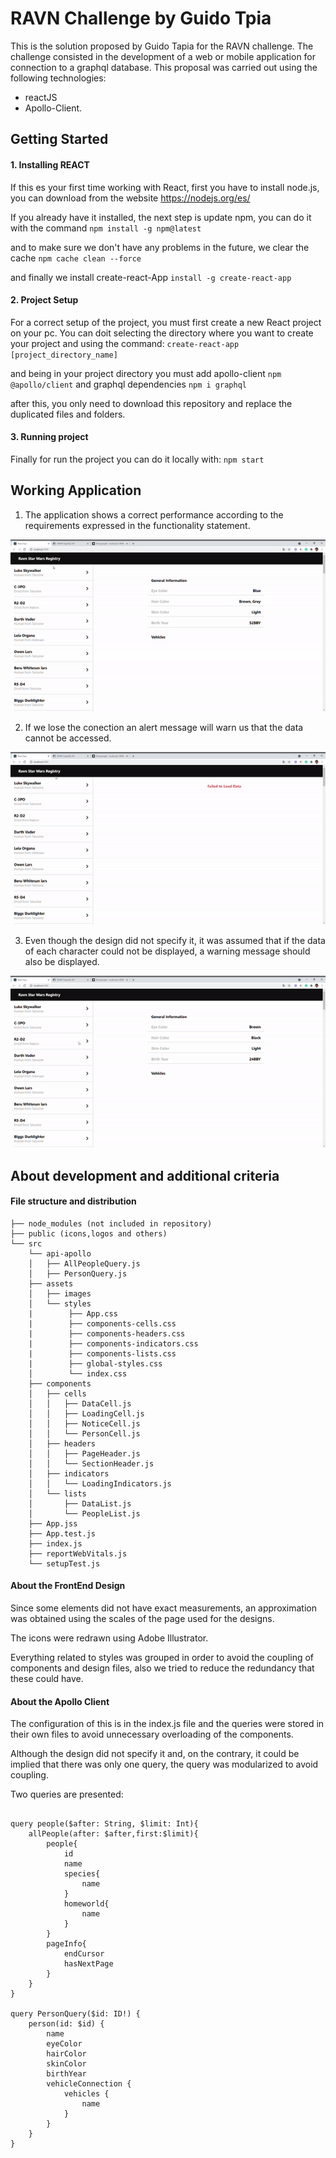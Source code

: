 # RAVN Challenge by Guido Tpia

This is the solution proposed by Guido Tapia for the RAVN challenge.
The challenge consisted in the development of a web or mobile application for connection to a graphql database.
This proposal was carried out using the following technologies: 

- reactJS 
- Apollo-Client.

## Getting Started

#### 1. Installing REACT
If this es your first time working with React, first you have to install node.js, you can download from the website https://nodejs.org/es/

If you already have it installed, the next step is update npm, you can do it with the command
`npm install -g npm@latest`

and to make sure we don't have any problems in the future, we clear the cache
`npm cache clean --force`

and finally we install create-react-App
`install -g create-react-app`
#### 2. Project Setup

For a correct setup of the project, you must first create a new React project on your pc. You can doit selecting the directory where you want to create your project and using the command:
`create-react-app [project_directory_name]`

and being in your project directory you must add apollo-client
`npm @apollo/client`
and graphql dependencies
`npm i graphql`

after this, you only need to download this repository and replace the duplicated files and folders.

#### 3. Running project

Finally for run the project you can do it locally with:
`npm start`

## Working Application

1. The application shows a correct performance according to the requirements expressed in the functionality statement.


![](RAVN-working.gif)


2. If we lose the conection an alert message will warn us that the data cannot be accessed.


![](RAVN-fail-2.gif)


3. Even though the design did not specify it, it was assumed that if the data of each character could not be displayed, a warning message should also be displayed.


![](RAVN-fail-1.gif)


## About development and additional criteria

####  File structure and distribution

```RAVN-Challenge-V2
├── node_modules (not included in repository)
├── public (icons,logos and others)
└── src
    └── api-apollo
    │   ├── AllPeopleQuery.js
    │   ├── PersonQuery.js
    ├── assets
    │   ├── images
    │   └── styles
    |        ├── App.css
    |        ├── components-cells.css
    |        ├── components-headers.css
    |        ├── components-indicators.css
    |        ├── components-lists.css
    |        ├── global-styles.css
    │        └── index.css
    ├── components
    │   ├── cells
    │   │   ├── DataCell.js
    │   │   ├── LoadingCell.js
    │   │   ├── NoticeCell.js
    │   │   └── PersonCell.js       
    │   ├── headers
    │   │   ├── PageHeader.js
    │   │   └── SectionHeader.js
    │   ├── indicators
    │   │   └── LoadingIndicators.js
    │   └── lists
    │       ├── DataList.js
    │       └── PeopleList.js
    ├── App.jss
    ├── App.test.js
    ├── index.js
    ├── reportWebVitals.js
    └── setupTest.js
 ```   
####  About the FrontEnd Design

Since some elements did not have exact measurements, an approximation was obtained using the scales of the page used for the designs.

The icons were redrawn using Adobe Illustrator.

Everything related to styles was grouped in order to avoid the coupling of components and design files, also we tried to reduce the redundancy that these could have.

####  About the Apollo Client

The configuration of this is in the index.js file and the queries were stored in their own files to avoid unnecessary overloading of the components.

Although the design did not specify it and, on the contrary, it could be implied that there was only one query, the query was modularized to avoid coupling.

Two queries are presented:
```

query people($after: String, $limit: Int){
	allPeople(after: $after,first:$limit){
		people{
			id
			name
			species{
				name
			}
			homeworld{
				name
			}
		}
		pageInfo{
			endCursor
			hasNextPage
		}
	}
}

query PersonQuery($id: ID!) {
	person(id: $id) {
		name
		eyeColor
		hairColor
		skinColor
		birthYear
		vehicleConnection {
			vehicles {
				name
			}
		}
	}
}
```
